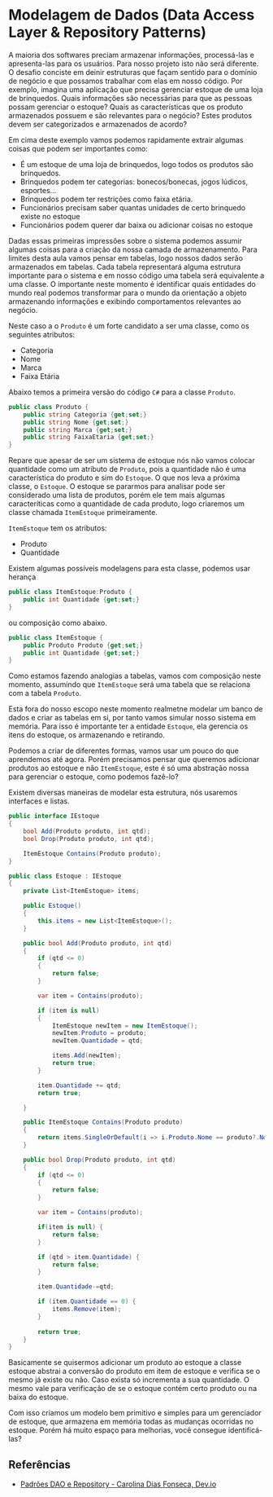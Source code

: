 # Modelagem de Dados (Data Access Layer & Repository Patterns)

A maioria dos softwares preciam armazenar informações, processá-las e apresenta-las para os usuários. Para nosso projeto isto não será diferente. O desafio conciste em deinir estruturas que façam sentido para o domínio de negócio e que possamos trabalhar com elas em nosso código. Por exemplo, imagina uma aplicação que precisa gerenciar estoque de uma loja de brinquedos. Quais informações são necessárias para que as pessoas possam gerenciar o estoque? Quais as características que os produto armazenados possuem e são relevantes para o negócio? Estes produtos devem ser categorizados e armazenados de acordo?

Em cima deste exemplo vamos podemos rapidamente extrair algumas coisas que podem ser importantes como:

- É um estoque de uma loja de brinquedos, logo todos os produtos são brinquedos.
- Brinquedos podem ter categorias: bonecos/bonecas, jogos lúdicos, esportes...
- Brinquedos podem ter restrições como faixa etária.
- Funcionários precisam saber quantas unidades de certo brinquedo existe no estoque
- Funcionários podem querer dar baixa ou adicionar coisas no estoque

Dadas essas primeiras impressões sobre o sistema podemos assumir algumas coisas para a criação da nossa camada de armazenamento. Para limites desta aula vamos pensar em tabelas, logo nossos dados serão armazenados em tabelas. Cada tabela representará alguma estrutura importante para o sistema e em nosso código uma tabela será equivalente a uma classe. O importante neste momento é identificar quais entidades do mundo real podemos transformar para o mundo da orientação a objeto armazenando informações e exibindo comportamentos relevantes ao negócio.

Neste caso a o `Produto` é um forte candidato a ser uma classe, como os seguintes atributos:
- Categoria
- Nome
- Marca
- Faixa Etária

Abaixo temos a primeira versão do código `C#` para a classe `Produto`.

```csharp
public class Produto {
    public string Categoria {get;set;}
    public string Nome {get;set;}
    public string Marca {get;set;}
    public string FaixaEtaria {get;set;}
}
```

Repare que apesar de ser um sistema de estoque nós não vamos colocar quantidade como um atributo de `Produto`, pois a quantidade não é uma característica do produto e sim do `Estoque`. O que nos leva a próxima classe, o `Estoque`. O estoque se pararmos para analisar pode ser considerado uma lista de produtos, porém ele tem mais algumas caracteríticas como a quantidade de cada produto, logo criaremos um classe chamada `ItemEstoque` primeiramente.

`ItemEstoque` tem os atributos:
- Produto
- Quantidade

Existem algumas possíveis modelagens para esta classe, podemos usar herança

```csharp
public class ItemEstoque:Produto {
    public int Quantidade {get;set;}
}
```
ou composição como abaixo.

```csharp
public class ItemEstoque {
    public Produto Produto {get;set;}
    public int Quantidade {get;set;}
}
```

Como estamos fazendo analogias a tabelas, vamos com composição neste momento, assumindo que `ItemEstoque` será uma tabela que se relaciona com a tabela `Produto`. 

Esta fora do nosso escopo neste momento realmetne modelar um banco de dados e criar as tabelas em si, por tanto vamos simular nosso sistema em memória. Para isso é importante ter a entidade `Estoque`, ela gerencia os itens do estoque, os armazenando e retirando.

Podemos a criar de diferentes formas, vamos usar um pouco do que aprendemos até agora. Porém precisamos pensar que queremos adicionar produtos ao estoque e não `ItemEstoque`, este é só uma abstração nossa para gerenciar o estoque, como podemos fazê-lo?

Existem diversas maneiras de modelar esta estrutura, nós usaremos interfaces e listas.

```csharp
public interface IEstoque
{
    bool Add(Produto produto, int qtd);
    bool Drop(Produto produto, int qtd);

    ItemEstoque Contains(Produto produto);
}

public class Estoque : IEstoque
{
    private List<ItemEstoque> items;

    public Estoque()
    {
        this.items = new List<ItemEstoque>();
    }

    public bool Add(Produto produto, int qtd)
    {
        if (qtd <= 0)
        {
            return false;
        }

        var item = Contains(produto);

        if (item is null)
        {
            ItemEstoque newItem = new ItemEstoque();
            newItem.Produto = produto;
            newItem.Quantidade = qtd;

            items.Add(newItem);
            return true;
        }

        item.Quantidade += qtd;
        return true;

    }

    public ItemEstoque Contains(Produto produto)
    {
        return items.SingleOrDefault(i => i.Produto.Nome == produto?.Nome);
    }

    public bool Drop(Produto produto, int qtd)
    {
        if (qtd <= 0)
        {
            return false;
        }

        var item = Contains(produto);

        if(item is null) {
            return false;
        }

        if (qtd > item.Quantidade) {
            return false;
        }

        item.Quantidade-=qtd;

        if (item.Quantidade == 0) {
            items.Remove(item);
        }
        
        return true;
    }
}
```

Basicamente se quisermos adicionar um produto ao estoque a classe estoque abstrai a conversão do produto em item de estoque e verifica se o mesmo já existe ou não. Caso exista só incrementa a sua quantidade. O mesmo vale para verificação de se o estoque contém certo produto ou na baixa do estoque.

Com isso criamos um modelo bem primitivo e simples para um gerenciador de estoque, que armazena em memória todas as mudanças ocorridas no estoque. Porém há muito espaço para melhorias, você consegue identificá-las?

## Referências

- [Padrões DAO e Repository - Carolina Dias Fonseca, Dev.io](https://dev.to/diariodeumacdf/padroes-dao-e-repository-13nj)


